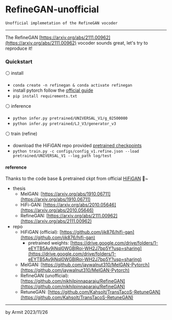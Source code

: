 # RefineGAN-unofficial

    Unofficial implemetation of the RefineGAN vocoder

----

The RefineGAN [https://arxiv.org/abs/2111.00962](https://arxiv.org/abs/2111.00962) vocoder sounds great, let's try to reproduce it!


### Quickstart

⚪ install

- `conda create -n refinegan & conda activate refinegan`
- install pytorch follow the [official guide](https://pytorch.org/get-started/locally/)
- `pip install requirements.txt`

⚪ inference

- `python infer.py pretrained/UNIVERSAL_V1/g_02500000`
- `python infer.py pretrained/LJ_V3/generator_v3`

⚪ train (refine)

- download the HiFiGAN repo provided [pretrained checkpoints](https://drive.google.com/drive/folders/1-eEYTB5Av9jNql0WGBlRoi-WH2J7bp5Y?usp=sharing)
- `python train.py -c configs/config_v1.refine.json --load pretrained/UNIVERSAL_V1 --log_path log/test`


#### reference

Thanks to the code base & pretrained ckpt from official [HiFiGAN](https://github.com/jik876/hifi-gan) 🎉~

- thesis
  - MelGAN: [https://arxiv.org/abs/1910.06711](https://arxiv.org/abs/1910.06711)
  - HiFi-GAN: [https://arxiv.org/abs/2010.05646](https://arxiv.org/abs/2010.05646)
  - RefineGAN: [https://arxiv.org/abs/2111.00962](https://arxiv.org/abs/2111.00962)
- repo
  - HiFiGAN (official): [https://github.com/jik876/hifi-gan](https://github.com/jik876/hifi-gan)
    - pretrained weights: [https://drive.google.com/drive/folders/1-eEYTB5Av9jNql0WGBlRoi-WH2J7bp5Y?usp=sharing](https://drive.google.com/drive/folders/1-eEYTB5Av9jNql0WGBlRoi-WH2J7bp5Y?usp=sharing)
  - MelGAN: [https://github.com/jaywalnut310/MelGAN-Pytorch](https://github.com/jaywalnut310/MelGAN-Pytorch)
  - RefineGAN (unofficial): [https://github.com/nikhilpinnaparaju/RefineGAN](https://github.com/nikhilpinnaparaju/RefineGAN)
  - RetuneGAN: [https://github.com/Kahsolt/TransTacoS-RetuneGAN](https://github.com/Kahsolt/TransTacoS-RetuneGAN)

----
by Armit
2023/11/26 
